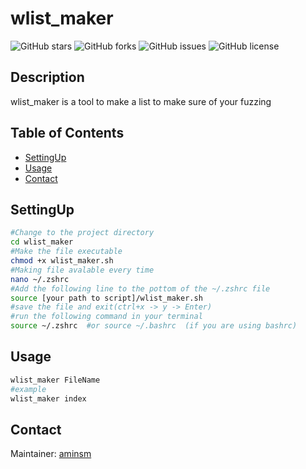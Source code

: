 # wlist_maker

![GitHub stars](https://img.shields.io/github/stars/amins-m/Hunt)
![GitHub forks](https://img.shields.io/github/forks/amins-m/Hunt)
![GitHub issues](https://img.shields.io/github/issues/amins-m/Hunt)
![GitHub license](https://img.shields.io/github/license/amins-m/Hunt)

## Description
wlist_maker is a tool to make a list to make sure of your fuzzing

## Table of Contents
- [SettingUp](#SettingUp)
- [Usage](#usage)
- [Contact](#contact)

## SettingUp
```sh
#Change to the project directory
cd wlist_maker
#Make the file executable 
chmod +x wlist_maker.sh
#Making file avalable every time
nano ~/.zshrc
#Add the following line to the pottom of the ~/.zshrc file 
source [your path to script]/wlist_maker.sh
#save the file and exit(ctrl+x -> y -> Enter)
#run the following command in your terminal
source ~/.zshrc  #or source ~/.bashrc  (if you are using bashrc)
```

## Usage
```sh
wlist_maker FileName 
#example 
wlist_maker index
```

## Contact
Maintainer: [aminsm](https://github.com/amins-m)  


